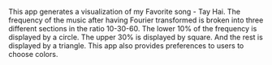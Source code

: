 This app generates a visualization of my Favorite song - Tay Hai. 
The frequency of the music after having Fourier transformed is broken into three different sections in the ratio 10-30-60. 
The lower 10% of the frequency is displayed by a circle. The upper 30% is displayed by square. And the rest is displayed by a triangle.
This app also provides preferences to users to choose colors.